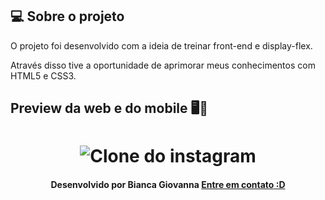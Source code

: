 ## 💻 Sobre o projeto

O projeto foi desenvolvido com a ideia de treinar front-end e display-flex.
 
Através disso tive a oportunidade de aprimorar meus conhecimentos com HTML5 e CSS3.

## Preview da web e do mobile 🖥️📱
<h1 align="center">
   <img src="./github/preview.gif" alt="Clone do instagram" />
</h1>

<h4 align=center>Desenvolvido por Bianca Giovanna <a href="https://www.linkedin.com/in/bianca-giovanna/"> <strong>Entre em contato</strong> :D</a></a></h4>